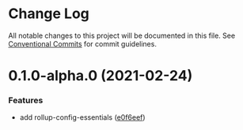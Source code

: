# Change Log

All notable changes to this project will be documented in this file.
See [Conventional Commits](https://conventionalcommits.org) for commit guidelines.

# 0.1.0-alpha.0 (2021-02-24)


### Features

* add rollup-config-essentials ([e0f6eef](https://github.com/azimutlabs/rollup/commit/e0f6eeff133571627185a64411d92408b788976d))
